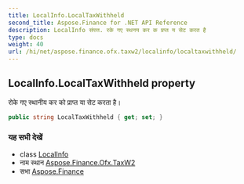 ```yaml
---
title: LocalInfo.LocalTaxWithheld
second_title: Aspose.Finance for .NET API Reference
description: LocalInfo संपत्त. रके गए स्थनय कर क प्रप्त य सेट करत है
type: docs
weight: 40
url: /hi/net/aspose.finance.ofx.taxw2/localinfo/localtaxwithheld/
---
```

## LocalInfo.LocalTaxWithheld property

रोके गए स्थानीय कर को प्राप्त या सेट करता है।

```csharp
public string LocalTaxWithheld { get; set; }
```

### यह सभी देखें

* class [LocalInfo](../)
* नाम स्थान [Aspose.Finance.Ofx.TaxW2](../../localinfo/)
* सभा [Aspose.Finance](../../../)


